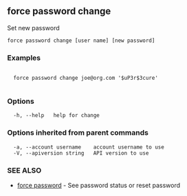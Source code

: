 ## force password change

Set new password

```
force password change [user name] [new password]
```

### Examples

```

  force password change joe@org.com '$uP3r$3cure'


```

### Options

```
  -h, --help   help for change
```

### Options inherited from parent commands

```
  -a, --account username    account username to use
  -V, --apiversion string   API version to use
```

### SEE ALSO

* [force password](force_password.md)	 - See password status or reset password

